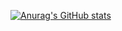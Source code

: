 [![Anurag's GitHub stats](https://github-readme-stats.vercel.app/api?username=HyxiaoGe&show_icons=true)](https://github.com/anuraghazra/github-readme-stats)
